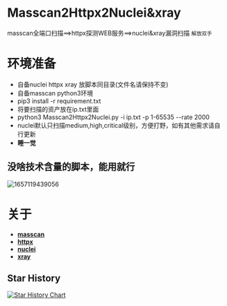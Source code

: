 # Masscan2Httpx2Nuclei&xray
masscan全端口扫描==>httpx探测WEB服务==>nuclei&xray漏洞扫描
`解放双手`
# 环境准备 
- 自备nuclei httpx xray 放脚本同目录(文件名请保持不变)
- 自备masscan python3环境
- pip3 install -r requirement.txt
- 将要扫描的资产放在ip.txt里面
- python3 Masscan2Httpx2Nuclei.py -i ip.txt -p 1-65535 --rate 2000
- nuclei默认只扫描medium,high,critical级别，方便打野，如有其他需求请自行更新
- **睡一觉**
## 没啥技术含量的脚本，能用就行
![1657119439056](https://user-images.githubusercontent.com/62868358/177580861-48afa816-20bd-40fc-8ea1-aa776669a370.png)

# 关于
* **[masscan](https://github.com/robertdavidgraham/masscan)**
* **[httpx](https://github.com/projectdiscovery/httpx/releases/)**
* **[nuclei](https://github.com/projectdiscovery/nuclei/releases)**
* **[xray](https://github.com/chaitin/xray/releases/tag/1.8.4)**
## Star History

[![Star History Chart](https://api.star-history.com/svg?repos=mbskter/Masscan2Httpx2Nuclei&type=Date)](https://star-history.com/#mbskter/Masscan2Httpx2Nuclei&Date)

